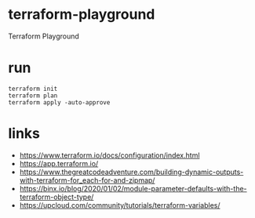 # terraform-playground

Terraform Playground

# run

```
terraform init
terraform plan
terraform apply -auto-approve
```

# links

- https://www.terraform.io/docs/configuration/index.html
- https://app.terraform.io/
- https://www.thegreatcodeadventure.com/building-dynamic-outputs-with-terraform-for_each-for-and-zipmap/
- https://binx.io/blog/2020/01/02/module-parameter-defaults-with-the-terraform-object-type/
- https://upcloud.com/community/tutorials/terraform-variables/


